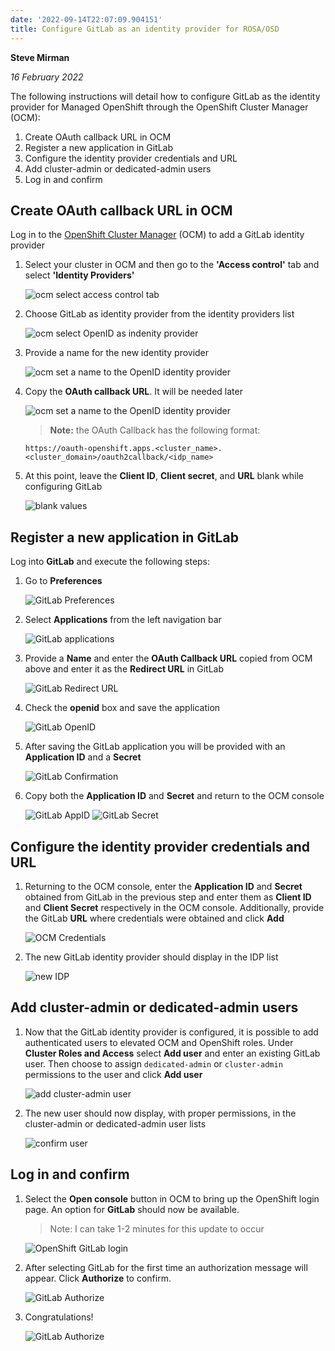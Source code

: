 ```yaml
---
date: '2022-09-14T22:07:09.904151'
title: Configure GitLab as an identity provider for ROSA/OSD
---
```


**Steve Mirman**

*16 February 2022*

The following instructions will detail how to configure GitLab as the identity provider for Managed OpenShift through the OpenShift Cluster Manager (OCM):

1. Create OAuth callback URL in OCM
1. Register a new application in GitLab
1. Configure the identity provider credentials and URL
1. Add cluster-admin or dedicated-admin users
1. Log in and confirm

## Create OAuth callback URL in OCM ##

Log in to the [OpenShift Cluster Manager](https://console.redhat.com/openshift/) (OCM) to add a GitLab identity provider

1. Select your cluster in OCM and then go to the **'Access control'** tab and select **'Identity Providers'**

    ![ocm select access control tab](images/select_idp.png)

1. Choose GitLab as identity provider from the identity providers list

    ![ocm select OpenID as indenity provider](images/select_gitlab.png)

1. Provide a name for the new identity provider

    ![ocm set a name to the OpenID identity provider](images/idp_name.png)

1. Copy the **OAuth callback URL**. It will be needed later

    ![ocm set a name to the OpenID identity provider](images/callback_url.png)

    > **Note:** the OAuth Callback has the following format:

    ```
    https://oauth-openshift.apps.<cluster_name>.<cluster_domain>/oauth2callback/<idp_name>
    ```

1. At this point, leave the **Client ID**, **Client secret**, and **URL** blank while configuring GitLab

    ![blank values](images/blank_values.png)

## Register a new application in GitLab ##

Log into **GitLab** and execute the following steps:

1. Go to **Preferences**

    ![GitLab Preferences](images/gitlab_preferences.png)

1. Select **Applications** from the left navigation bar

    ![GitLab applications](images/gitlab_apps.png)

1. Provide a **Name** and enter the **OAuth Callback URL** copied from OCM above and enter it as the **Redirect URL** in GitLab

    ![GitLab Redirect URL](images/gitlab_redirect.png)

1. Check the **openid** box and save the application

    ![GitLab OpenID](images/gitlab_openid.png)

1. After saving the GitLab application you will be provided with an **Application ID** and a **Secret**

    ![GitLab Confirmation](images/gitlab_saveapp.png)

1. Copy both the **Application ID** and **Secret** and return to the OCM console

    ![GitLab AppID](images/gitlab_appid.png)
    ![GitLab Secret](images/gitlab_secret.png)

## Configure the identity provider credentials and URL ##

1. Returning to the OCM console, enter the **Application ID** and **Secret** obtained from GitLab in the previous step and enter them as **Client ID** and **Client Secret** respectively in the OCM console. Additionally, provide the GitLab **URL** where credentials were obtained and click **Add**

    ![OCM Credentials](images/ocm_credentials.png)

1. The new GitLab identity provider should display in the IDP list

    ![new IDP](images/ocm_idplist.png)

## Add cluster-admin or dedicated-admin users ##

1. Now that the GitLab identity provider is configured, it is possible to add authenticated users to elevated OCM and OpenShift roles. Under **Cluster Roles and Access** select **Add user** and enter an existing GitLab user. Then choose to assign `dedicated-admin` or `cluster-admin` permissions to the user and click **Add user**

    ![add cluster-admin user](images/ocm_clusteradmin.png)

1. The new user should now display, with proper permissions, in the cluster-admin or dedicated-admin user lists

    ![confirm user](images/ocm_confirm_ca.png)

## Log in and confirm ##

1. Select the **Open console** button in OCM to bring up the OpenShift login page. An option for **GitLab** should now be available.

    > Note: I can take 1-2 minutes for this update to occur

    ![OpenShift GitLab login](images/gitlab_login.png)

1. After selecting GitLab for the first time an authorization message will appear. Click **Authorize** to confirm.

    ![GitLab Authorize](images/gitlab_authorize.png)


1. Congratulations!

    ![GitLab Authorize](images/gitlab_complete.png)
